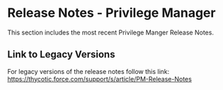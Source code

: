 [title]: # (Release Notes - Privilege Manager)
[tags]: # (read me)
[priority]: # (30000)
# Release Notes - Privilege Manager

This section includes the most recent Privilege Manger Release Notes.

## Link to Legacy Versions

For legacy versions of the release notes follow this link: https://thycotic.force.com/support/s/article/PM-Release-Notes